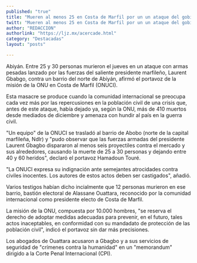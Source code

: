 ```yaml
---
published: "true"
title: "Mueren al menos 25 en Costa de Marfil por un un ataque del gobierno"
twitt: "Mueren al menos 25 en Costa de Marfil por un un ataque del gobierno"
author: "REDACCION"
authorlink: "https://ljz.mx/acercade.html"
category: "Destacadas"
layout: "posts"

---
```



  Abiyán. Entre 25 y 30 personas murieron el jueves en un ataque con armas pesadas lanzado por las fuerzas del saliente presidente marfileño, Laurent Gbabgo, contra un barrio del norte de Abiyán, afirmó el portavoz de la misión de la ONU en Costa de Marfil (ONUCI).



  Esta masacre se produce cuando la comunidad internacional se preocupa cada vez más por las repercusiones en la población civil de una crisis que, antes de este ataque, había dejado ya, según la ONU, más de 410 muertos desde mediados de diciembre y amenaza con hundir al país en la guerra civil.



  "Un equipo" de la ONUCI se trasladó al barrio de Abobo (norte de la capital marfileña, Ndlr) y "pudo observar que las fuerzas armadas del presidente Laurent Gbagbo dispararon al menos seis proyectiles contra el mercado y sus alrededores, causando la muerte de 25 a 30 personas y dejando entre 40 y 60 heridos", declaró el portavoz Hamadoun Touré.



  "La ONUCI expresa su indignación ante semejantes atrocidades contra civiles inocentes. Los autores de estos actos deben ser castigados", añadió.



  Varios testigos habían dicho incialmente que 12 personas murieron en ese barrio, bastión electoral de Alassane Ouattara, reconocido por la comunidad internacional como presidente electo de Costa de Marfil.



  La misión de la ONU, compuesta por 10.000 hombres, "se reserva el derecho de adoptar medidas adecuadas para prevenir, en el futuro, tales actos inaceptables, en conformidad con su mandadato de protección de las población civil", indicó el portavoz sin dar más precisiones.



  Los abogados de Ouattara acusaron a Gbagbo y a sus servicios de seguridad de "crímenes contra la humanidad" en un "memorandum" dirigido a la Corte Penal Internacional (CPI).

